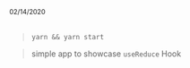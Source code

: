 <small>02/14/2020</small>
<br /><br />

> `yarn && yarn start`

> simple app to showcase `useReduce` Hook
